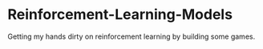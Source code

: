 # Reinforcement-Learning-Models
Getting my hands dirty on reinforcement learning by building some games.
